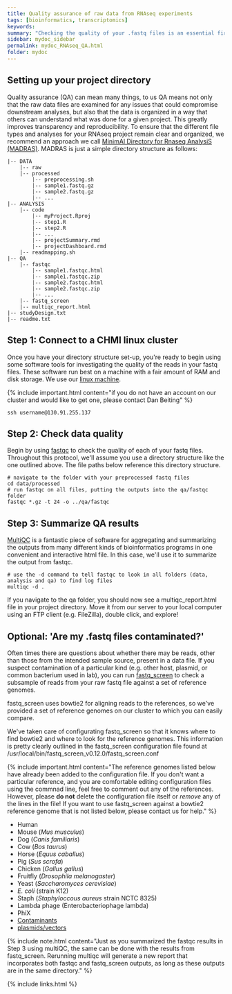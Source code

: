 ```yaml
---
title: Quality assurance of raw data from RNAseq experiments
tags: [bioinformatics, transcriptomics]
keywords:
summary: "Checking the quality of your .fastq files is an essential first step in the analysis of any RNAseq experiment.  The protocol below outlines the steps and tools that we use for quality assurance."
sidebar: mydoc_sidebar
permalink: mydoc_RNAseq_QA.html
folder: mydoc
---
```


## Setting up your project directory

Quality assurance (QA) can mean many things, to us QA means not only that the raw data files are examined for any issues that could compromise downstream analyses, but also that the data is organized in a way that others can understand what was done for a given project.  This greatly improves transparency and reproducibility.  To ensure that the different file types and analyses for your RNAseq project remain clear and organized, we recommend an approach we call [MinimAl Directory for Rnaseq AnalysiS (MADRAS)](http://github.com/dpbisme/MADRAS).  MADRAS is just a simple directory structure as follows:

```
|-- DATA
    |-- raw
    |-- processed
        |-- preprocessing.sh
        |-- sample1.fastq.gz
        |-- sample2.fastq.gz
        |-- ...
|-- ANALYSIS
    |-- code
        |-- myProject.Rproj
        |-- step1.R
        |-- step2.R
        |-- ...
        |-- projectSummary.rmd
        |-- projectDashboard.rmd
    |-- readmapping.sh
|-- QA
    |-- fastqc
        |-- sample1.fastqc.html
        |-- sample1.fastqc.zip
        |-- sample2.fastqc.html
        |-- sample2.fastqc.zip
        |-- ...
    |-- fastq_screen
    |-- multiqc_report.html
|-- studyDesign.txt
|-- readme.txt

```

## Step 1: Connect to a CHMI linux cluster

Once you have your directory structure set-up, you're ready to begin using some software tools for investigating the quality of the reads in your fastq files.  These software run best on a machine with a fair amount of RAM and disk storage.  We use our [linux machine](https://chmi-sops.github.io/mydoc_linux.html).

{% include important.html content="if you do not have an account on our cluster and would like to get one, please contact Dan Beiting" %}

```
ssh username@130.91.255.137
```

## Step 2: Check data quality

Begin by using [fastqc](https://www.bioinformatics.babraham.ac.uk/projects/download.html) to check the quality of each of your fastq files.  Throughout this protocol, we'll assume you use a directory structure like the one outlined above.  The file paths below reference this directory structure.

```
# navigate to the folder with your preprocessed fastq files
cd data/processed
# run fastqc on all files, putting the outputs into the qa/fastqc folder
fastqc *.gz -t 24 -o ../qa/fastqc 
```

## Step 3: Summarize QA results

[MultiQC](https://multiqc.info/) is a fantastic piece of software for aggregating and summarizing the outputs from many different kinds of bioinformatics programs in one convenient and interactive html file.  In this case, we'll use it to summarize the output from fastqc.

```
# use the -d command to tell fastqc to look in all folders (data, analysis and qa) to find log files
multiqc -d .
```

If you navigate to the qa folder, you should now see a multiqc_report.html file in your project directory.  Move it from our server to your local computer using an FTP client (e.g. FileZilla), double click, and explore!


## Optional: 'Are my .fastq files contaminated?'

Often times there are questions about whether there may be reads, other than those from the intended sample source, present in a data file.  If you suspect contamination of a particular kind (e.g. other host, plasmid, or common bacterium used in lab), you can run [fastq_screen](https://www.bioinformatics.babraham.ac.uk/projects/fastq_screen/_build/html/index.html) to check a subsample of reads from your raw fastq file against a set of reference genomes.  

fastq_screen uses bowtie2 for aligning reads to the references, so we've provided a set of reference genomes on our cluster to which you can easily compare.

We've taken care of configurating fastq_screen so that it knows where to find bowtie2 and where to look for the reference genomes.  This information is pretty clearly outlined in the fastq_screen configuration file found at /usr/local/bin/fastq_screen_v0.12.0/fastq_screen.conf

{% include important.html content="The reference genomes listed below have already been added to the configuration file.  If you don't want a particular reference, and you are comfortable editing configuration files using the commnad line, feel free to comment out any of the references.  However, please **do not** delete the configuration file itself or *remove* any of the lines in the file!  If you want to use fastq_screen against a bowtie2 reference genome that is not listed below, please contact us for help." %}

- Human
- Mouse (*Mus musculus*)
- Dog (*Canis familiaris*)
- Cow (*Bos taurus*)
- Horse (*Equus caballus*)
- Pig (*Sus scrofa*)
- Chicken (*Gallus gallus*)
- Fruitfly (*Drosophila melanogaster*)
- Yeast (*Saccharomyces cerevisiae*)
- *E. coli* (strain K12)
- Staph (*Staphyloccous aureus* strain NCTC 8325)
- Lambda phage (Enterobacteriophage lambda)
- PhiX 
- [Contaminants](www.bioinformatics.babraham.ac.uk/projects/fastqc)
- [plasmids/vectors](http://www.ncbi.nlm.nih.gov/VecScreen/UniVec.html)

{% include note.html content="Just as you summarized the fastqc results in Step 3 using multiQC, the same can be done with the results from fastq_screen.  Rerunning multiqc will generate a new report that incorporates both fastqc and fastq_screen outputs, as long as these outputs are in the same directory." %}


{% include links.html %}




